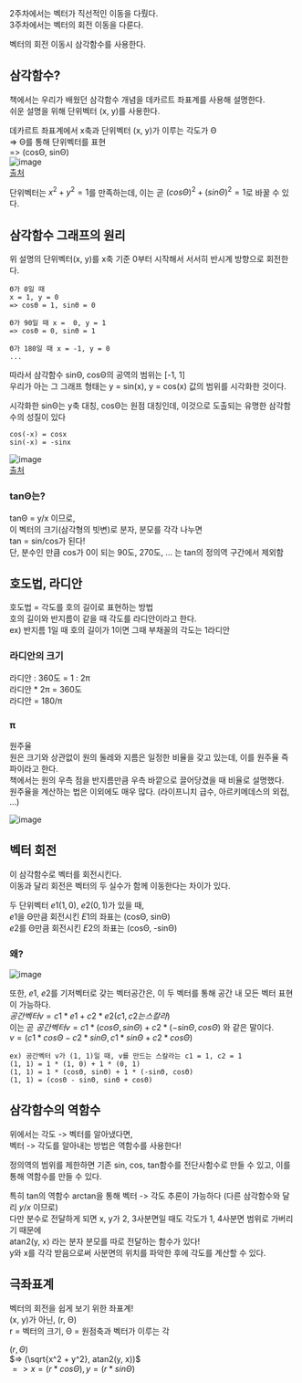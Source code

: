 2주차에서는 벡터가 직선적인 이동을 다뤘다.  
3주차에서는 벡터의 회전 이동을 다룬다.  

벡터의 회전 이동시 삼각함수를 사용한다.  

## 삼각함수?
책에서는 우리가 배웠던 삼각함수 개념을 데카르트 좌표계를 사용해 설명한다.  
쉬운 설명을 위해 단위벡터 (x, y)를 사용한다.  

데카르트 좌표계에서 x축과 단위벡터 (x, y)가 이루는 각도가 Θ  
=> Θ를 통해 단위벡터를 표현  
=> (cosΘ, sinΘ)  
![image](https://github.com/yooonmyong/SK_Study/assets/40621689/4d4e9e3a-1da9-4592-b731-92f99ad62a19)  
[출처](https://suhak.tistory.com/161)  

단위벡터는 $x^2 + y^2 = 1$를 만족하는데, 이는 곧 $(cosΘ)^2 + (sinΘ)^2 = 1$로 바꿀 수 있다.  

## 삼각함수 그래프의 원리
위 설명의 단위벡터(x, y)를 x축 기준 0부터 시작해서 서서히 반시계 방향으로 회전한다.  
```
Θ가 0일 때
x = 1, y = 0
=> cosΘ = 1, sinΘ = 0

Θ가 90일 때 x =  0, y = 1  
=> cosΘ = 0, sinΘ = 1

Θ가 180일 때 x = -1, y = 0
...
```

따라서 삼각함수 sinΘ, cosΘ의 공역의 범위는 \[-1, 1\]  
우리가 아는 그 그래프 형태는 y = sin(x), y = cos(x) 값의 범위를 시각화한 것이다.  

시각화한 sinΘ는 y축 대칭, cosΘ는 원점 대칭인데, 이것으로 도출되는 유명한 삼각함수의 성질이 있다  
```
cos(-x) = cosx
sin(-x) = -sinx
```
![image](https://github.com/yooonmyong/SK_Study/assets/40621689/b153d339-d673-4b52-bca5-bb0fdcb36585)  
[출처](https://www.quora.com/How-do-prove-cos-X-cos-X)  

### tanΘ는?
tanΘ = y/x 이므로,  
이 벡터의 크기(삼각형의 빗변)로 분자, 분모를 각각 나누면  
tan = sin/cos가 된다!  
단, 분수인 만큼 cos가 0이 되는 90도, 270도, ... 는 tan의 정의역 구간에서 제외함  

## 호도법, 라디안
호도법 = 각도를 호의 길이로 표현하는 방법  
호의 길이와 반지름이 같을 때 각도를 라디안이라고 한다.  
ex) 반지름 1일 때 호의 길이가 1이면 그때 부채꼴의 각도는 1라디안  

### 라디안의 크기  
라디안 : 360도 = 1 : 2π  
라디안 * 2π = 360도  
라디안 = 180/π  

### π
원주율  
원은 크기와 상관없이 원의 둘레와 지름은 일정한 비율을 갖고 있는데, 이를 원주율 즉 파이라고 한다.  
책에서는 원의 우측 점을 반지름만큼 우측 바깥으로 끌어당겼을 때 비율로 설명했다.  
원주율을 계산하는 법은 이외에도 매우 많다. (라이프니치 급수, 아르키메데스의 외접, ...)  

![image](https://github.com/yooonmyong/SK_Study/assets/40621689/88e4faf6-649c-495b-8d3c-fd0784f8a205)  

## 벡터 회전
이 삼각함수로 벡터를 회전시킨다.  
이동과 달리 회전은 벡터의 두 실수가 함께 이동한다는 차이가 있다.  

두 단위벡터 $e1(1, 0)$, $e2(0, 1)$가 있을 때,  
$e1$을 Θ만큼 회전시킨 $E1$의 좌표는 (cosΘ, sinΘ)  
$e2$를 Θ만큼 회전시킨 $E2$의 좌표는 (cosΘ, -sinΘ)  

### 왜?
![image](https://github.com/yooonmyong/SK_Study/assets/40621689/ced7d37c-77a4-4746-8e45-dd49bdee29d1)  

또한, $e1$, $e2$를 기저벡터로 갖는 벡터공간은, 이 두 벡터를 통해 공간 내 모든 벡터 표현이 가능하다.  
$공간벡터 v = c1 * e1 + c2 * e2 (c1, c2는 스칼라)$  
이는 곧 $공간벡터 v = c1 * (cosΘ, sinΘ) + c2 * (-sinΘ, cosΘ)$ 와 같은 말이다.  
$v = (c1 * cosΘ - c2 * sinΘ, c1 * sinΘ + c2 * cosΘ)$  

```
ex) 공간벡터 v가 (1, 1)일 때, v를 만드는 스칼라는 c1 = 1, c2 = 1
(1, 1) = 1 * (1, 0) + 1 * (0, 1)
(1, 1) = 1 * (cosΘ, sinΘ) + 1 * (-sinΘ, cosΘ)
(1, 1) = (cosΘ - sinΘ, sinΘ + cosΘ)
```

## 삼각함수의 역함수
위에서는 각도 -> 벡터를 알아냈다면,  
벡터 -> 각도를 알아내는 방법은 역함수를 사용한다!  

정의역의 범위를 제한하면 기존 sin, cos, tan함수를 전단사함수로 만들 수 있고, 이를 통해 역함수를 만들 수 있다.  

특히 tan의 역함수 arctan을 통해 벡터 -> 각도 추론이 가능하다 (다른 삼각함수와 달리 $y/x$ 이므로)  
다만 분수로 전달하게 되면 x, y가 2, 3사분면일 때도 각도가 1, 4사분면 범위로 가버리기 때문에  
atan2(y, x) 라는 분자 분모를 따로 전달하는 함수가 있다!  
y와 x를 각각 받음으로써 사분면의 위치를 파악한 후에 각도를 계산할 수 있다.  

## 극좌표계
벡터의 회전을 쉽게 보기 위한 좌표계!  
(x, y)가 아닌, (r, Θ)  
r = 벡터의 크기, Θ = 원점축과 벡터가 이루는 각  

$(r, Θ)$  
$=> (\sqrt{x^2 + y^2}, atan2(y, x))$  
$=> x = (r * cosΘ), y = (r * sinΘ)$  

